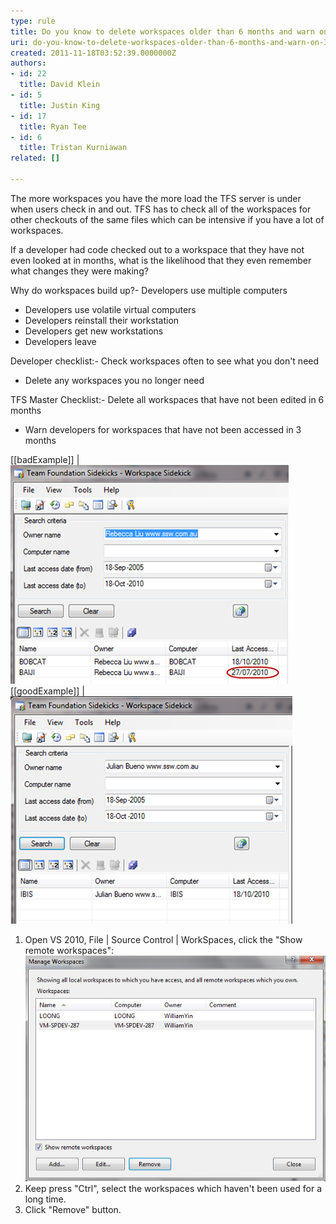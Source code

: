 ```yaml
---
type: rule
title: Do you know to delete workspaces older than 6 months and warn on 3?
uri: do-you-know-to-delete-workspaces-older-than-6-months-and-warn-on-3
created: 2011-11-18T03:52:39.0000000Z
authors:
- id: 22
  title: David Klein
- id: 5
  title: Justin King
- id: 17
  title: Ryan Tee
- id: 6
  title: Tristan Kurniawan
related: []

---
```


The more workspaces you have the more load the TFS server is under when users check in and out. TFS has to check all of the workspaces for other checkouts of the same files which can be intensive if you have a lot of workspaces.
 
If a developer had code checked out to a workspace that they have not even looked at in months, what is the likelihood that they even remember what changes they were making?

Why do workspaces build up?- Developers use multiple computers
- Developers use volatile virtual computers
- Developers reinstall their workstation
- Developers get new workstations
- Developers leave


Developer checklist:- Check workspaces often to see what you don't need
- Delete any workspaces you no longer need


TFS Master Checklist:- Delete all workspaces that have not been edited in 6 months
- Warn developers for workspaces that have not been accessed in 3 months


[[badExample]]
| ![Rebecca has a workspace that has not been accessed in a while](LongtimeWorkspaces.jpg)
[[goodExample]]
| ![All of Julian's workspaces are current](CurrentWorkspaces.jpg)
1. Open VS 2010, File | Source Control | WorkSpaces, click the "Show remote workspaces": 
![Manage Workspaces ](ManageWorkspaces.jpg)
2. Keep press "Ctrl", select the workspaces which haven't been used for a long time.
3. Click "Remove" button.
